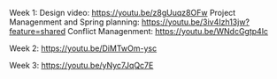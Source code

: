 Week 1: Design video: https://youtu.be/z8gUuqz8OFw 
Project Managenment and Spring planning: https://youtu.be/3iv4Izh13jw?feature=shared 
Conflict Managenment: https://youtu.be/WNdcGgtp4lc

Week 2: https://youtu.be/DiMTwOm-ysc

Week 3: https://youtu.be/yNyc7JqQc7E
